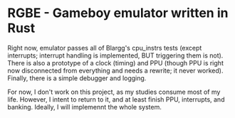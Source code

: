 # RGBE - Gameboy emulator written in Rust
Right now, emulator passes all of Blargg's cpu_instrs tests (except interrupts; interrupt handling is implemented, BUT triggering them is not). There is also a prototype of a clock (timing) and PPU (though PPU is right now disconnected from everything and needs a rewrite; it never worked). Finally, there is a simple debugger and logging.

For now, I don't work on this project, as my studies consume most of my life. However, I intent to return to it, and at least finish PPU, interrupts, and banking. Ideally, I will implemennt the whole system.